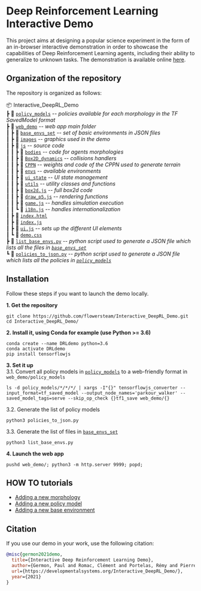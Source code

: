 # Deep Reinforcement Learning Interactive Demo

This project aims at designing a popular science experiment in the form of an in-browser interactive demonstration in order to showcase the capabilities of Deep Reinforcement
Learning agents, including their ability to generalize to unknown tasks. The demonstration is available online [here](https://developmentalsystems.org/Interactive_DeepRL_Demo/).

## Organization of the repository

The repository is organized as follows:

📦 Interactive_DeepRL_Demo  
┣ 📂 [`policy_models`] -- *policies available for each morphology in the TF SavedModel format*       
┣ 📂 [`web_demo`] -- *web app main folder*    
┃ ┣ 📂 [`base_envs_set`] -- *set of basic environments in JSON files*  
┃ ┣ 📂 [`images`] -- *graphics used in the demo*  
┃ ┣ 📂 [`js`] -- *source code*  
┃ ┃ ┣ 📂 [`bodies`] -- *code for agents morphologies*  
┃ ┃ ┣ 📂 [`Box2D_dynamics`] -- *collisions handlers*  
┃ ┃ ┣ 📂 [`CPPN`] -- *weights and code of the CPPN used to generate terrain*  
┃ ┃ ┣ 📂 [`envs`] -- *available environments*  
┃ ┃ ┣ 📂 [`ui_state`] -- *UI state management*  
┃ ┃ ┣ 📂 [`utils`] -- *utility classes and functions*  
┃ ┃ ┣ 📜 [`box2d.js`] -- *full box2d code*  
┃ ┃ ┣ 📜 [`draw_p5.js`] -- *rendering functions*  
┃ ┃ ┣ 📜 [`game.js`] -- *handles simulation execution*  
┃ ┃ ┗ 📜 [`i18n.js`] -- *handles internationalization*  
┃ ┣ 📜 [`index.html`]  
┃ ┣ 📜 [`index.js`]  
┃ ┣ 📜 [`ui.js`] -- *sets up the different UI elements*  
┃ ┗ 📜 [`demo.css`]   
┣ 📜 [`list_base_envs.py`] -- *python script used to generate a JSON file which lists all the files in [`base_envs_set`]*  
┗ 📜 [`policies_to_json.py`] -- *python script used to generate a JSON file which lists all the policies in [`policy_models`]*  

## Installation

Follow these steps if you want to launch the demo locally.

**1. Get the repository**
```
git clone https://github.com/flowersteam/Interactive_DeepRL_Demo.git
cd Interactive_DeepRL_Demo/
```

**2. Install it, using Conda for example (use Python >= 3.6)**
```
conda create --name DRLdemo python=3.6
conda activate DRLdemo
pip install tensorflowjs
```

**3. Set it up**   
    3.1. Convert all policy models in [`policy_models`] to a web-friendly format in `web_demo/policy_models`    
```
ls -d policy_models/*/*/*/ | xargs -I"{}" tensorflowjs_converter --input_format=tf_saved_model --output_node_names='parkour_walker' --saved_model_tags=serve --skip_op_check {}tf1_save web_demo/{}
```  
   3.2. Generate the list of policy models
```
python3 policies_to_json.py
```
   3.3. Generate the list of files in [`base_envs_set`]  
```
python3 list_base_envs.py
```

**4. Launch the web app**
```
pushd web_demo/; python3 -m http.server 9999; popd;
```

## HOW TO tutorials
- [Adding a new morphology](HOW_TO_tutorials/add_morphology.md)
- [Adding a new policy model](HOW_TO_tutorials/add_policy_model.md)
- [Adding a new base environment](HOW_TO_tutorials/add_base_env.md)

[`policy_models`]: policy_models
[`web_demo`]: web_demo
[`base_envs_set`]: web_demo/base_envs_set
[`images`]: web_demo/images
[`js`]: web_demo/js
[`bodies`]: web_demo/js/bodies
[`Box2D_dynamics`]: web_demo/js/Box2D_dynamics
[`CPPN`]: web_demo/js/CPPN
[`envs`]: web_demo/js/envs
[`ui_state`]: web_demo/js/ui_state
[`utils`]: web_demo/js/utils
[`box2d.js`]: web_demo/js/box2d.js
[`draw_p5.js`]: web_demo/js/draw_p5js.js
[`game.js`]: web_demo/js/game.js
[`index.html`]: web_demo/index.html
[`index.js`]: web_demo/index.js
[`ui.js`]: web_demo/ui.js
[`demo.css`]: web_demo/demo.css
[`list_base_envs.py`]: list_base_envs.py
[`policies_to_json.py`]: policies_to_json.py
[`i18n.js`]: web_demo/js/i18n.js

## Citation

If you use our demo in your work, use the following citation:

```bibtex
@misc{germon2021demo,  
  title={Interactive Deep Reinforcement Learning Demo},  
  author={Germon, Paul and Romac, Clément and Portelas, Rémy and Pierre-Yves, Oudeyer},  
  url={https://developmentalsystems.org/Interactive_DeepRL_Demo/},  
  year={2021}
}
```
